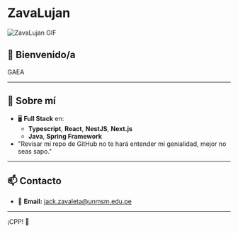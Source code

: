 # ZavaLujan

![ZavaLujan GIF](https://s13.gifyu.com/images/SeQMi.gif)

## 🌟 Bienvenido/a

GAEA

---

## 📌 Sobre mí

- 🖥️ **Full Stack** en:
  - **Typescript**, **React**, **NestJS**, **Next.js**
  - **Java**, **Spring Framework**
- "Revisar mi repo de GitHub no te hará entender mi genialidad, mejor no seas sapo."

---

## 📫 Contacto

- 📧 **Email:** [jack.zavaleta@unmsm.edu.pe](mailto:jack.zavaleta@unmsm.edu.pe)

---

¡CPP! 💜
